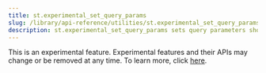 ```yaml
---
title: st.experimental_set_query_params
slug: /library/api-reference/utilities/st.experimental_set_query_params
description: st.experimental_set_query_params sets query parameters shown in the browser's URL bar.
---
```


<Important>

This is an experimental feature. Experimental features and their APIs may change or be removed at any time. To learn more, click [here](/library/advanced-features/prerelease#beta-and-experimental-features).

</Important>

<Autofunction function="streamlit.experimental_set_query_params" />
